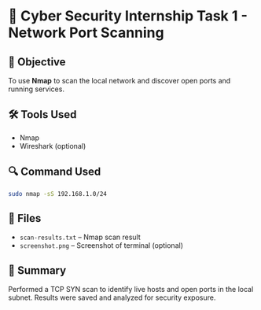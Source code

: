 # 🔐 Cyber Security Internship Task 1 - Network Port Scanning

## 🧠 Objective
To use **Nmap** to scan the local network and discover open ports and running services.

## 🛠 Tools Used
- Nmap
- Wireshark (optional)

## 🔍 Command Used
```bash
sudo nmap -sS 192.168.1.0/24
```

## 📁 Files
- `scan-results.txt` – Nmap scan result
- `screenshot.png` – Screenshot of terminal (optional)

## 🧠 Summary
Performed a TCP SYN scan to identify live hosts and open ports in the local subnet. Results were saved and analyzed for security exposure.


